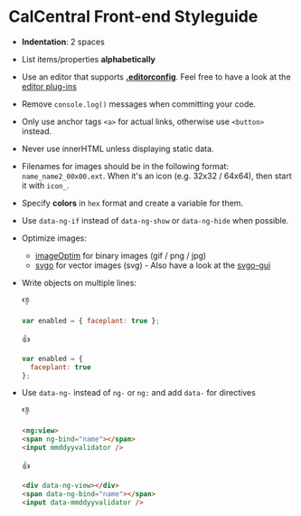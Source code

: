 # CalCentral Front-end Styleguide

* **Indentation**: 2 spaces
* List items/properties **alphabetically**
* Use an editor that supports **[.editorconfig](http://editorconfig.org/#overview)**. Feel free to have a look at the [editor plug-ins](http://editorconfig.org/#download)
* Remove `console.log()` messages when committing your code.
* Only use anchor tags `<a>` for actual links, otherwise use `<button>` instead.
* Never use innerHTML unless displaying static data.
* Filenames for images should be in the following format: `name_name2_00x00.ext`. When it's an icon (e.g. 32x32 / 64x64), then start it with `icon_`.
* Specify **colors** in `hex` format and create a variable for them.
* Use `data-ng-if` instead of `data-ng-show` or `data-ng-hide` when possible.
* Optimize images:
  * [imageOptim](http://imageoptim.com/) for binary images (gif / png / jpg)
  * [svgo](https://github.com/svg/svgo/) for vector images (svg) - Also have a look at the [svgo-gui](https://github.com/svg/svgo-gui)

* Write objects on multiple lines:

    :-1:
    ```javascript
    var enabled = { faceplant: true };
    ```

    :+1:
    ```javascript
    var enabled = {
      faceplant: true
    };
    ```

* Use `data-ng-` instead of `ng-` or `ng:` and add `data-` for directives

    :-1:
    ```html
    <ng:view>
    <span ng-bind="name"></span>
    <input mmddyyvalidator />
    ```

    :+1:
    ```html
    <div data-ng-view></div>
    <span data-ng-bind="name"></span>
    <input data-mmddyyvalidator />
    ```
